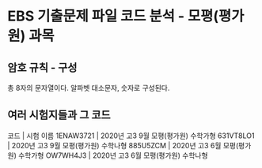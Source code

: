 # EBS 기출문제 파일 코드 분석 - 모평(평가원) 과목
## 암호 규칙 - 구성
총 8자의 문자열이다.
알파벳 대소문자, 숫자로 구성된다.
## 여러 시험지들과 그 코드
코드      	| 시험 이름
1ENAW3721	| 2020년 고3 9월 모평(평가원) 수학가형
631VT8LO1	| 2020년 고3 9월 모평(평가원) 수학나형
885U5ZCM	| 2020년 고3 6월 모평(평가원) 수학가형
OW7WH4J3	| 2020년 고3 6월 모평(평가원) 수학나형
